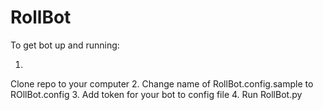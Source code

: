 # RollBot

To get bot up and running:

1. 
  Clone repo to your computer
2.
  Change name of RollBot.config.sample to ROllBot.config
3. 
  Add token for your bot to config file
4.
  Run RollBot.py
